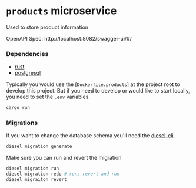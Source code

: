 # `products` microservice

Used to store product information

OpenAPI Spec: http://localhost:8082/swagger-ui/#/

### Dependencies
- [rust](https://www.rust-lang.org/tools/install)
- [postgresql](https://www.postgresql.org/download/)

Typically you would use the [`Dockerfile.products`] at the project root to develop this project.
But if you need to develop or would like to start locally, you need to set the `.env` variables.

```sh
cargo run
```

### Migrations
If you want to change the database schema you'll need the [diesel-cli](https://diesel.rs/guides/getting-started).

```sh
diesel migration generate 
```

Make sure you can run and revert the migration
```sh
diesel migration run
diesel migration redo # runs revert and run
diesel migraiton revert
```
